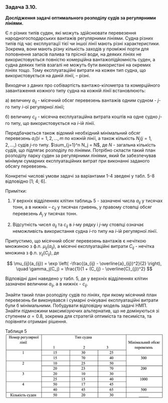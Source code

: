 ### Задача 3.10. 

**Дослідження задачі оптимального розподілу судів за регулярними лініями.**

Є $n$ різних типів суден, які можуть здійснювати перевезення народногосподарських вантажів регулярними лініями. Судна різних типів під час експлуатації тієї чи іншої лінії мають різні характеристики. Зокрема, вони мають різну кількість заходів у проміжні порти для поповнення запасів палива та прісної води, на деяких лініях не використовується повністю комерційна вантажопідйомність суден, а судна деяких типів взагалі не можуть бути використані на окремих лініях тощо. Тому експлуатаційні витрати на кожен тип судна, що використовується на даній лінії, – різні.

Виходячи з даних про собівартість вантажо-кілометра та комерційного завантаження кожного типу судна на кожній лінії встановлюють:

а) величину $a_{ij}$ - місячний обсяг перевезень вантажів одним судном - $j$-го типу $i$-ої регулярної лінії;

б) величину $c_{ij}$ - місячна експлуатаційна витрата коштів на одне судно $j$-го типу, що використовується на $i$-ій лінії.

Передбачається також відомий необхідний мінімальний обсяг перевезень $a_i ()i=1,2,...,m$ по кожній лінії, а також кількість $N_j(j=1,2,...,)$ судів $j$-го типу. $\sum_{j=1}^n N_j = N$, де $N$ - загальна кількість судів, що підлягає розподілу по лініями. Потрібно скласти такий план розподілу парку суден за регулярними лініями, який би забезпечував мінімум сумарних експлуатаційних витрат при виконанні заданого обсягу перевезень.

Конкретні числові умови задачі за варіантами 1-4 зведені у табл. 5-8 відповідно [1; 4; 6].

Примітки: 
1. У верхніх відділеннях клітин таблиць 5 - зазначені числа $a_{ij}$ у тисячах тонн, а в нижніх – $c_{ij}$ у тисячах гривень, у правому стовпці обсяг перевезень $A_j$ у тисячах тонн.

2. Відсутність чисел $a_{ij}$ та $c_{ij}$ в $i$-му рядку і $j$-му стовпці означає неможливість використання судна $i$-го типу на $i$-ій регулярної лінії.

Припустимо, що місячний обсяг перевезень вантажів є нечіткою множиною з ф.п. $\mu_{ij}(a_{ij})$, а місячні експлуатаційні витрати $C_{ij}$ - нечітка множина з ф.п. $\gamma_{ij}(C_{ij})$, де

$$ \mu_{ij}(a_{ij}) = \exp \left( -\frac{(a_{ij} - \overline{a}_{ij})^2}{2} \right), \quad
   \gamma_j(C_j) = \frac{1}{1 + (C_{j} - \overline{C}_{j})^2}
$$


Відповідні дані наведено у табл. 5, де у верхніх відділеннях клітин зазначені величини $a_{ij}$, а в нижніх - $c_{ij}$.

Знайти такий план розподілу судів по лініях, при якому місячний план перевезень би виконувався і сумарні очікувані експлуатаційні витрати були б мінімальними. Побудувати відповідну модель задачі НМП. Знайти підмножини максимізуючих альтернатив, що не домінуються зі ступенем $\alpha=0.8$, зокрема для стратегій оптиміста та песиміста, та порівняти отримані рішення.

Таблиця 5
![](img.png)